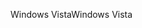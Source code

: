 <span data-ttu-id="fce97-101">Windows Vista</span><span class="sxs-lookup"><span data-stu-id="fce97-101">Windows Vista</span></span>
